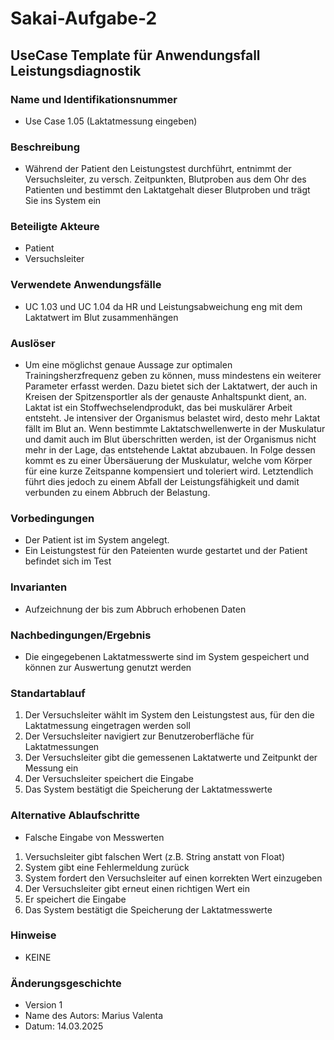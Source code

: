 # Sakai-Aufgabe-2
## UseCase Template für Anwendungsfall Leistungsdiagnostik

### Name und Identifikationsnummer
- Use Case 1.05 (Laktatmessung eingeben)
  
### Beschreibung
- Während der Patient den Leistungstest durchführt, entnimmt der Versuchsleiter, zu versch. Zeitpunkten, Blutproben aus dem Ohr des Patienten und bestimmt den Laktatgehalt dieser Blutproben und trägt Sie ins System ein

### Beteiligte Akteure
- Patient
- Versuchsleiter

### Verwendete Anwendungsfälle
- UC 1.03 und UC 1.04 da HR und Leistungsabweichung eng mit dem Laktatwert im Blut zusammenhängen
  
### Auslöser
- Um eine möglichst genaue Aussage zur optimalen Trainingsherzfrequenz geben zu können, muss mindestens ein weiterer Parameter erfasst werden. Dazu bietet sich der Laktatwert, der auch in Kreisen der Spitzensportler als der genauste Anhaltspunkt dient, an. Laktat ist ein Stoffwechselendprodukt, das bei muskulärer Arbeit entsteht. Je intensiver der Organismus belastet wird, desto mehr Laktat fällt im Blut an. Wenn bestimmte Laktatschwellenwerte in der Muskulatur und damit auch im Blut überschritten werden, ist der Organismus nicht mehr in der Lage, das entstehende Laktat abzubauen. In Folge dessen kommt es zu einer Übersäuerung der Muskulatur, welche vom Körper für eine kurze Zeitspanne kompensiert und toleriert wird. Letztendlich führt dies jedoch zu einem Abfall der Leistungsfähigkeit und damit verbunden zu einem Abbruch der Belastung.

### Vorbedingungen
- Der Patient ist im System angelegt.
- Ein Leistungstest für den Pateienten wurde gestartet und der Patient befindet sich im Test
  
### Invarianten
- Aufzeichnung der bis zum Abbruch erhobenen Daten

### Nachbedingungen/Ergebnis
- Die eingegebenen Laktatmesswerte sind im System gespeichert und können zur Auswertung genutzt werden

### Standartablauf
1. Der Versuchsleiter wählt im System den Leistungstest aus, für den die Laktatmessung eingetragen werden soll
2. Der Versuchsleiter navigiert zur Benutzeroberfläche für Laktatmessungen
3. Der Versuchsleiter gibt die gemessenen Laktatwerte und Zeitpunkt der Messung ein
4. Der Versuchsleiter speichert die Eingabe
5. Das System bestätigt die Speicherung der Laktatmesswerte

### Alternative Ablaufschritte
- Falsche Eingabe von Messwerten
1. Versuchsleiter gibt falschen Wert (z.B. String anstatt von Float)
2. System gibt eine Fehlermeldung zurück
3. System fordert den Versuchsleiter auf einen korrekten Wert einzugeben
4. Der Versuchsleiter gibt erneut einen richtigen Wert ein
5. Er speichert die Eingabe
6. Das System bestätigt die Speicherung der Laktatmesswerte

### Hinweise
- KEINE

### Änderungsgeschichte
- Version 1
- Name des Autors: Marius Valenta
- Datum: 14.03.2025
